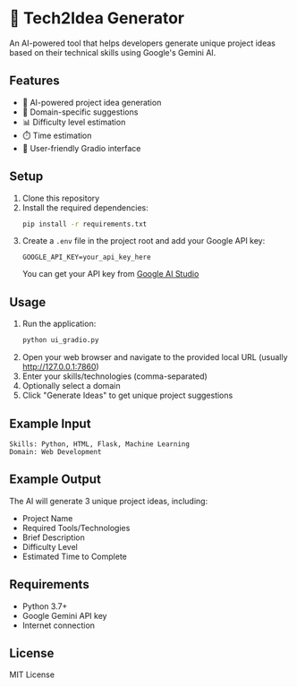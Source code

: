 # 🚀 Tech2Idea Generator

An AI-powered tool that helps developers generate unique project ideas based on their technical skills using Google's Gemini AI.

## Features

- 🤖 AI-powered project idea generation
- 🎯 Domain-specific suggestions
- 📊 Difficulty level estimation
- ⏱️ Time estimation
- 🎨 User-friendly Gradio interface

## Setup

1. Clone this repository
2. Install the required dependencies:
   ```bash
   pip install -r requirements.txt
   ```
3. Create a `.env` file in the project root and add your Google API key:
   ```
   GOOGLE_API_KEY=your_api_key_here
   ```
   You can get your API key from [Google AI Studio](https://makersuite.google.com/app/apikey)

## Usage

1. Run the application:
   ```bash
   python ui_gradio.py
   ```
2. Open your web browser and navigate to the provided local URL (usually http://127.0.0.1:7860)
3. Enter your skills/technologies (comma-separated)
4. Optionally select a domain
5. Click "Generate Ideas" to get unique project suggestions

## Example Input

```
Skills: Python, HTML, Flask, Machine Learning
Domain: Web Development
```

## Example Output

The AI will generate 3 unique project ideas, including:
- Project Name
- Required Tools/Technologies
- Brief Description
- Difficulty Level
- Estimated Time to Complete

## Requirements

- Python 3.7+
- Google Gemini API key
- Internet connection

## License

MIT License 